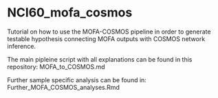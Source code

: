 # NCI60_mofa_cosmos

Tutorial on how to use the MOFA-COSMOS pipeline in order to generate testable hypothesis connecting MOFA outputs with COSMOS network inference.

The main pipleine script with all explanations can be found in this repository: MOFA_to_COSMOS.md

Further sample specific analysis can be found in: Further_MOFA_COSMOS_analyses.Rmd
